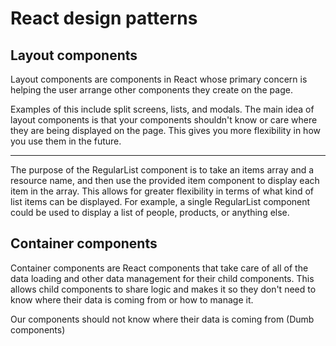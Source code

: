 # React design patterns

## Layout components

Layout components are components in React whose primary concern is helping the user arrange other components they create on the page.

Examples of this include split screens, lists, and modals. The main idea of layout components is that your components shouldn't know or care where they are being displayed on the page. This gives you more flexibility in how you use them in the future.

---

The purpose of the RegularList component is to take an items array and a resource name, and then use the provided item component to display each item in the array. This allows for greater flexibility in terms of what kind of list items can be displayed. For example, a single RegularList component could be used to display a list of people, products, or anything else.

## Container components

Container components are React components that take care of all of the data loading and other data management for their child components. This allows child components to share logic and makes it so they don't need to know where their data is coming from or how to manage it.

Our components should not know where their data is coming from (Dumb components)

